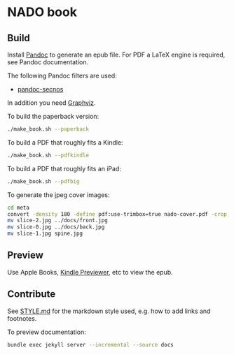# NADO book

## Build

Install [Pandoc](https://pandoc.org) to generate an epub file.
For PDF a LaTeX engine is required, see Pandoc documentation.

The following Pandoc filters are used:
* [pandoc-secnos](https://github.com/tomduck/pandoc-xnos)

In addition you need [Graphviz](https://www.graphviz.org).

To build the paperback version:

```sh
./make_book.sh --paperback
```

To build a PDF that roughly fits a Kindle:

```sh
./make_book.sh --pdfkindle
```


To build a PDF that roughly fits an iPad:

```sh
./make_book.sh --pdfbig
```


To generate the jpeg cover images:

```sh
cd meta
convert -density 180 -define pdf:use-trimbox=true nado-cover.pdf -crop 52.25x100% +repage \( -clone 0 -crop 92x100% +repage -reverse \) -delete 0 -reverse slice.jpg
mv slice-2.jpg ../docs/front.jpg
mv slice-0.jpg ../docs/back.jpg
mv slice-1.jpg spine.jpg

```

## Preview

Use Apple Books, [Kindle Previewer](https://kdp.amazon.com/en_US/help/topic/G202131170), etc to view the epub.

## Contribute

See [STYLE.md](STYLE.md) for the markdown style used, e.g. how to add links and footnotes.

To preview documentation:

```sh
bundle exec jekyll server --incremental --source docs
```
